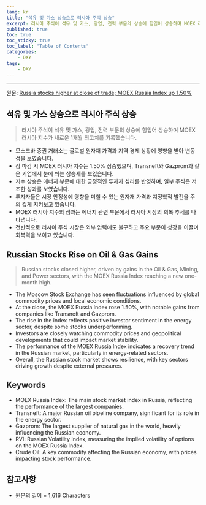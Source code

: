 ```yaml
---
lang: kr
title: "석유 및 가스 상승으로 러시아 주식 상승"
excerpt: 러시아 주식이 석유 및 가스, 광업, 전력 부문의 상승에 힘입어 상승하며 MOEX 러시아 지수가 새로운 1개월 최고치를 기록했습니다.
published: true
toc: true
toc_sticky: true
toc_label: "Table of Contents"
categories:
    - DXY
tags:
    - DXY
---
```


---

  원문: [Russia stocks higher at close of trade; MOEX Russia Index up 1.50%](https://www.investing.com/news/stock-market-news/russia-stocks-higher-at-close-of-trade-moex-russia-index-up-150-3788636)

## 석유 및 가스 상승으로 러시아 주식 상승

> 러시아 주식이 석유 및 가스, 광업, 전력 부문의 상승에 힘입어 상승하며 MOEX 러시아 지수가 새로운 1개월 최고치를 기록했습니다.


- 모스크바 증권 거래소는 글로벌 원자재 가격과 지역 경제 상황에 영향을 받아 변동성을 보였습니다.
- 장 마감 시 MOEX 러시아 지수는 1.50% 상승했으며, Transneft와 Gazprom과 같은 기업에서 눈에 띄는 상승세를 보였습니다.
- 지수 상승은 에너지 부문에 대한 긍정적인 투자자 심리를 반영하며, 일부 주식은 저조한 성과를 보였습니다.
- 투자자들은 시장 안정성에 영향을 미칠 수 있는 원자재 가격과 지정학적 발전을 주의 깊게 지켜보고 있습니다.
- MOEX 러시아 지수의 성과는 에너지 관련 부문에서 러시아 시장의 회복 추세를 나타냅니다.
- 전반적으로 러시아 주식 시장은 외부 압력에도 불구하고 주요 부문이 성장을 이끌며 회복력을 보이고 있습니다.

## Russian Stocks Rise on Oil & Gas Gains

> Russian stocks closed higher, driven by gains in the Oil & Gas, Mining, and Power sectors, with the MOEX Russia Index reaching a new one-month high.


- The Moscow Stock Exchange has seen fluctuations influenced by global commodity prices and local economic conditions.
- At the close, the MOEX Russia Index rose 1.50%, with notable gains from companies like Transneft and Gazprom.
- The rise in the index reflects positive investor sentiment in the energy sector, despite some stocks underperforming.
- Investors are closely watching commodity prices and geopolitical developments that could impact market stability.
- The performance of the MOEX Russia Index indicates a recovery trend in the Russian market, particularly in energy-related sectors.
- Overall, the Russian stock market shows resilience, with key sectors driving growth despite external pressures.

## Keywords

- MOEX Russia Index: The main stock market index in Russia, reflecting the performance of the largest companies.
- Transneft: A major Russian oil pipeline company, significant for its role in the energy sector.
- Gazprom: The largest supplier of natural gas in the world, heavily influencing the Russian economy.
- RVI: Russian Volatility Index, measuring the implied volatility of options on the MOEX Russia Index.
- Crude Oil: A key commodity affecting the Russian economy, with prices impacting stock performance.

## 참고사항

- 원문의 길이 = 1,616 Characters

